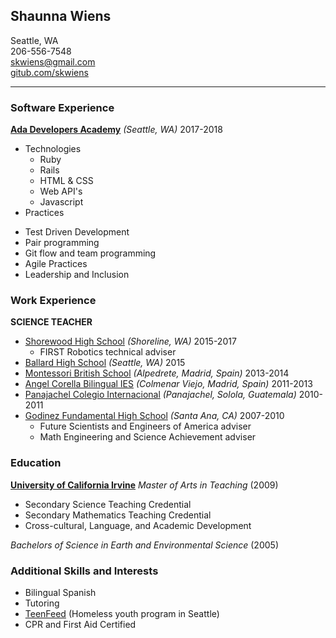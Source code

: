 ## **Shaunna Wiens**
Seattle, WA  
206-556-7548  
skwiens@gmail.com  
[gitub.com/skwiens](https://github.com/skwiens) 

---

### **Software Experience**  
[**Ada Developers Academy**](https://adadevelopersacademy.org/) *(Seattle, WA)* 2017-2018
+ Technologies
  - Ruby
  - Rails
  - HTML & CSS
  - Web API's
  - Javascript
 + Practices
  - Test Driven Development
  - Pair programming
  - Git flow and team programming
  - Agile Practices
  - Leadership and Inclusion

### **Work Experience**  
**SCIENCE TEACHER**
+ [Shorewood High School](http://www.shorelineschools.org/shorewood) *(Shoreline, WA)* 2015-2017
  - FIRST Robotics technical adviser
+ [Ballard High School](http://ballardhs.seattleschools.org/) *(Seattle, WA)* 2015
+ [Montessori British School](http://www.montessorischool.es/en/) *(Alpedrete, Madrid, Spain)* 2013-2014  
+ [Angel Corella Bilingual IES](https://www.iesangelcorella.es/) *(Colmenar Viejo, Madrid, Spain)* 2011-2013
+ [Panajachel Colegio Internacional](http://www.panajachelcolegio.org/) *(Panajachel, Solola, Guatemala)* 2010-2011
+ [Godinez Fundamental High School](http://www.sausd.us/godinez) *(Santa Ana, CA)* 2007-2010
  - Future Scientists and Engineers of America adviser
  - Math Engineering and Science Achievement adviser

### **Education**
[**University of California Irvine**](https://uci.edu/) 
*Master of Arts in Teaching* (2009)
+ Secondary Science Teaching Credential
+ Secondary Mathematics Teaching Credential
+ Cross-cultural, Language, and Academic Development

*Bachelors of Science in Earth and Environmental Science*  (2005)

### Additional Skills and Interests
+ Bilingual Spanish
+ Tutoring
+ [TeenFeed](http://www.teenfeed.org/) (Homeless youth program in Seattle)
+ CPR and First Aid Certified

